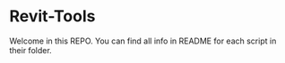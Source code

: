 # Revit-Tools

Welcome in this REPO.
You can find all info in README for each script in their folder.
